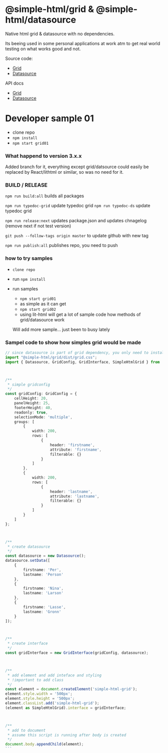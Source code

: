 # @simple-html/grid & @simple-html/datasource

Native html grid & datasource with no dependencies.

Its beeing used in some personal applications at work atm to get real world testing on what works
good and not.

Source code:

-   [Grid](https://github.com/simple-html/simple-html/tree/master/packages/grid)
-   [Datasource](https://github.com/simple-html/simple-html/tree/master/packages/datasource)

API docs

-   [Grid](https://simple-html.github.io/simple-html/grid/index.html)
-   [Datasource](https://simple-html.github.io/simple-html/datasource/index.html)

# Developer sample 01

-   clone repo
-   `npm install`
-   `npm start grid01`

### What happend to version 3.x.x

Added branch for it, everything except grid/datsource could easily be replaced by React/lithtml or
similar, so was no need for it.

### BUILD / RELEASE

`npm run build:all` builds all packages

`npm run typedoc-grid` update typedoc grid `npm run typedoc-ds` update typedoc grid

`npm run release:next` updates package.json and updates chnagelog (remove next if not test version)

`git push --follow-tags origin master` to update github with new tag

`npm run publish:all` publishes repo, you need to push

### how to try samples

-   `clone repo`
-   run `npm install`
-   run samples

    -   `npm start grid01`
      - as simple as it can get
    -   `npm start grid02`
      - using lit-html will get a lot of sample code how methods of grid/datasource work

    Will add more sample... just been to busy lately

### Sampel code to show how simples grid would be made

````ts
// since datasource is part of grid dependency, you only need to install the grid
import "@simple-html/grid/dist/grid.css";
import { Datasource, GridConfig, GridInterface, SimpleHtmlGrid } from '@simple-html/grid';



/**
 * simple gridconfig
 */
const gridConfig: GridConfig = {
    cellHeight: 20,
    panelHeight: 25,
    footerHeight: 40,
    readonly: true,
    selectionMode: 'multiple',
    groups: [
        {
            width: 200,
            rows: [
                {
                    header: 'firstname',
                    attribute: 'firstname',
                    filterable: {}
                }
            ]
        },
        {
            width: 200,
            rows: [
                {
                    header: 'lastname',
                    attribute: 'lastname',
                    filterable: {}
                }
            ]
        }
    ]
};



/**
 * create datasource
 */
const datasource = new Datasource();
datasource.setData([
    {
        firstname: 'Per',
        lastname: 'Person'
    },
    {
        firstname: 'Nina',
        lastname: 'Larson'
    },
    {
        firstname: 'Lasse',
        lastname: 'Gronn'
    }
]);



/**
 * create interface
 */
const gridInterface = new GridInterface(gridConfig, datasource);



/**
 * add element and add inteface and styling
 * !important to add class
 */
const element = document.createElement('simple-html-grid');
element.style.width = '500px';
element.style.height = '500px';
element.classList.add('simple-html-grid');
(element as SimpleHtmlGrid).interface = gridInterface;



/**
 * add to document
 * assume this script is running after body is created
 */
document.body.appendChild(element);
```
````
